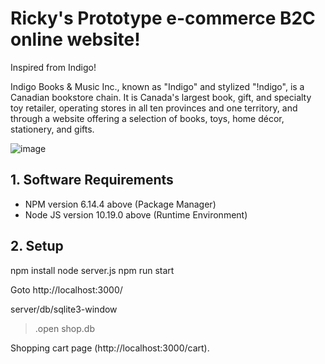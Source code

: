 # Ricky's Prototype e-commerce B2C online website!

Inspired from Indigo!

Indigo Books & Music Inc., known as "Indigo" and stylized "!ndigo", is a Canadian bookstore chain. It is Canada's largest book, gift, and specialty toy retailer, operating stores in all ten provinces and one territory, and through a website offering a selection of books, toys, home décor, stationery, and gifts.
  
![image](https://upload.wikimedia.org/wikipedia/commons/thumb/5/52/IndigoKids.jpg/1920px-IndigoKids.jpg)
   
## 1. Software Requirements 
- NPM version 6.14.4 above (Package Manager)
- Node JS version 10.19.0 above (Runtime Environment)
  
## 2. Setup
npm install
node server.js
npm run start

Goto http://localhost:3000/ 

server/db/sqlite3-window
> .open shop.db

Shopping cart page (http://localhost:3000/cart).    
  
  
 
 
 
 
 
